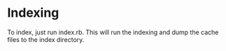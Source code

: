 
# Indexing

To index, just run index.rb. This will run the indexing and dump the cache files to the index directory.

